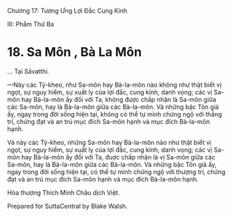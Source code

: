  

Chương 17: Tương Ưng Lợi Ðắc Cung Kính

III: Phẩm Thứ Ba

# 18\. Sa Môn , Bà La Môn

… Tại Sāvatthi.

—Này các Tỷ-kheo, như Sa-môn hay Bà-la-môn nào không như thật biết vị ngọt, sự nguy hiểm, sự xuất ly của lợi đắc, cung kính, danh vọng; các vị Sa-môn hay Bà-la-môn ấy đối với Ta, không được chấp nhận là Sa-môn giữa các Sa-môn, hay là Bà-la-môn giữa các Bà-la-môn. Và những bậc Tôn giả ấy, ngay trong đời sống hiện tại, không có thể tự mình chứng ngộ với thắng trí, chứng đạt và an trú mục đích Sa-môn hạnh và mục đích Bà-la-môn hạnh.

Và này các Tỷ-kheo, những Sa-môn hay Bà-la-môn nào như thật biết vị ngọt, sự nguy hiểm, sự xuất ly của lợi đắc, cung kính, danh vọng; các vị Sa-môn hay Bà-la-môn ấy đối với Ta, đuợc chấp nhận là vị Sa-môn giữa các Sa-môn, hay là Bà-la-môn giữa các Bà-la-môn. Và những bậc Tôn giả ấy, ngay trong đời sống hiện tại, có thể tự mình chứng ngộ với thượng trí, chứng đạt và an trú mục đích Sa-môn hạnh và mục đích Bà-la-môn hạnh.

Hòa thượng Thích Minh Châu dịch Việt.

Prepared for SuttaCentral by Blake Walsh.